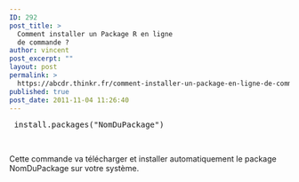 ```yaml
---
ID: 292
post_title: >
  Comment installer un Package R en ligne
  de commande ?
author: vincent
post_excerpt: ""
layout: post
permalink: >
  https://abcdr.thinkr.fr/comment-installer-un-package-en-ligne-de-commande/
published: true
post_date: 2011-11-04 11:26:40
---
```

<pre> install.packages("NomDuPackage")</pre>  <br />
Cette commande va télécharger et installer automatiquement le package NomDuPackage sur votre système.
&nbsp;